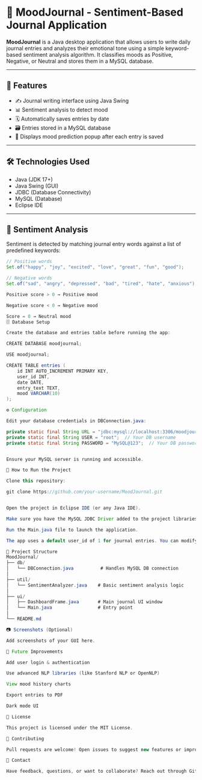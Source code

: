 # 🧠 MoodJournal - Sentiment-Based Journal Application

**MoodJournal** is a Java desktop application that allows users to write daily journal entries and analyzes their emotional tone using a simple keyword-based sentiment analysis algorithm. It classifies moods as Positive, Negative, or Neutral and stores them in a MySQL database.

---

## 📌 Features

- ✍️ Journal writing interface using Java Swing
- 📊 Sentiment analysis to detect mood
- 🗓️ Automatically saves entries by date
- 🗃️ Entries stored in a MySQL database
- 💬 Displays mood prediction popup after each entry is saved

---

## 🛠 Technologies Used

- Java (JDK 17+)
- Java Swing (GUI)
- JDBC (Database Connectivity)
- MySQL (Database)
- Eclipse IDE

---

## 🧠 Sentiment Analysis

Sentiment is detected by matching journal entry words against a list of predefined keywords:

```java
// Positive words
Set.of("happy", "joy", "excited", "love", "great", "fun", "good");

// Negative words
Set.of("sad", "angry", "depressed", "bad", "tired", "hate", "anxious");

Positive score > 0 → Positive mood

Negative score < 0 → Negative mood

Score = 0 → Neutral mood
🗄️ Database Setup

Create the database and entries table before running the app:

CREATE DATABASE moodjournal;

USE moodjournal;

CREATE TABLE entries (
    id INT AUTO_INCREMENT PRIMARY KEY,
    user_id INT,
    date DATE,
    entry_text TEXT,
    mood VARCHAR(10)
);

⚙️ Configuration

Edit your database credentials in DBConnection.java:

private static final String URL = "jdbc:mysql://localhost:3306/moodjournal";
private static final String USER = "root";  // Your DB username
private static final String PASSWORD = "MySQL@123";  // Your DB password


Ensure your MySQL server is running and accessible.

🚀 How to Run the Project

Clone this repository:

git clone https://github.com/your-username/MoodJournal.git


Open the project in Eclipse IDE (or any Java IDE).

Make sure you have the MySQL JDBC Driver added to the project libraries.

Run the Main.java file to launch the application.

The app uses a default user_id of 1 for journal entries. You can modify it in Main.java.

📁 Project Structure
MoodJournal/
├── db/
│   └── DBConnection.java          # Handles MySQL DB connection
│
├── util/
│   └── SentimentAnalyzer.java    # Basic sentiment analysis logic
│
├── ui/
│   ├── DashboardFrame.java       # Main journal UI window
│   └── Main.java                 # Entry point
│
└── README.md

📷 Screenshots (Optional)

Add screenshots of your GUI here.

🔮 Future Improvements

Add user login & authentication

Use advanced NLP libraries (like Stanford NLP or OpenNLP)

View mood history charts

Export entries to PDF

Dark mode UI

📜 License

This project is licensed under the MIT License.

🤝 Contributing

Pull requests are welcome! Open issues to suggest new features or improvements.

💬 Contact

Have feedback, questions, or want to collaborate? Reach out through GitHub Issues or Discussions.
